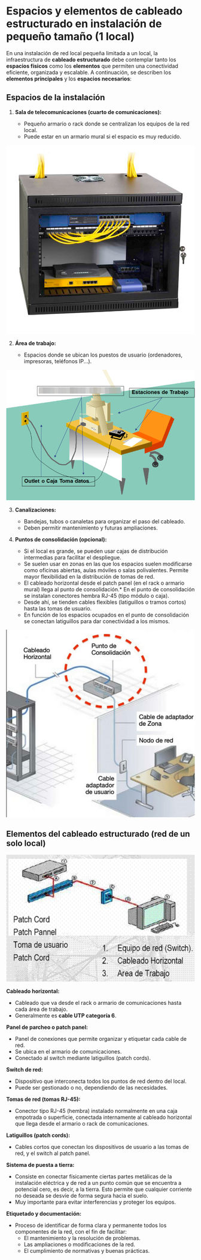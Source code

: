 # Espacios y elementos de cableado estructurado en instalación de pequeño tamaño (1 local)

En una instalación de red local pequeña limitada a un local, la infraestructura de **cableado estructurado** debe contemplar tanto los **espacios físicos** como los **elementos** que permiten una conectividad eficiente, organizada y escalable. A continuación, se describen los **elementos principales** y los **espacios necesarios**:

## Espacios de la instalación

1. **Sala de telecomunicaciones (cuarto de comunicaciones):**

   * Pequeño armario o rack donde se centralizan los equipos de la red local.
   * Puede estar en un armario mural si el espacio es muy reducido.

![Armario mural](img/armario_telecomunicaciones.png)

2. **Área de trabajo:**

   * Espacios donde se ubican los puestos de usuario (ordenadores, impresoras, teléfonos IP...).

![Área de trabajo](img/area_trabajo.png)

3. **Canalizaciones:**

   * Bandejas, tubos o canaletas para organizar el paso del cableado.
   * Deben permitir mantenimiento y futuras ampliaciones.

4. **Puntos de consolidación (opcional):**

   * Si el local es grande, se pueden usar cajas de distribución intermedias para facilitar el despliegue.
   * Se suelen usar en zonas en las que los espacios suelen modificarse como oficinas abiertas, aulas móviles o salas polivalentes. Permite mayor flexibilidad en la distribución de tomas de red.
   * El cableado horizontal desde el patch panel (en el rack o armario mural) llega al punto de consolidación.* En el punto de consolidación se instalan conectores hembra RJ-45 (tipo módulo o caja).
   * Desde ahí, se tienden cables flexibles (latiguillos o tramos cortos) hasta las tomas de usuario.
   * En función de los espacios ocupados en el punto de consolidación se conectan latiguillos para dar conectividad a los mismos.

![Punto de consolidación](img/punto_consolidacion.png)

##  Elementos del cableado estructurado (red de un solo local)

![Elementos cableado estructurado](img/elementos_ce.png)

**Cableado horizontal:**

   * Cableado que va desde el rack o armario de comunicaciones hasta cada área de trabajo.
   * Generalmente es **cable UTP categoría 6**.

**Panel de parcheo o patch panel:**

   * Panel de conexiones que permite organizar y etiquetar cada cable de red.
   * Se ubica en el armario de comunicaciones.
   * Conectado al switch mediante latiguillos (patch cords).

**Switch de red:**

   * Dispositivo que interconecta todos los puntos de red dentro del local.
   * Puede ser gestionado o no, dependiendo de las necesidades.

**Tomas de red (tomas RJ-45):**

   * Conector tipo RJ-45 (hembra) instalado normalmente en una caja empotrada o superficie, conectada internamente al cableado horizontal que llega desde el armario o rack de comunicaciones.

**Latiguillos (patch cords):**

   * Cables cortos que conectan los dispositivos de usuario a las tomas de red, y el switch al patch panel.

**Sistema de puesta a tierra:**

   * Consiste en conectar físicamente ciertas partes metálicas de la instalación eléctrica y de red a un punto común que se encuentra a potencial cero, es decir, a la tierra. Esto permite que cualquier corriente no deseada se desvíe de forma segura hacia el suelo.
   * Muy importante para evitar interferencias y proteger los equipos.

**Etiquetado y documentación:**

   * Proceso de identificar de forma clara y permanente todos los componentes de la red, con el fin de facilitar:
     - El mantenimiento y la resolución de problemas.
     - Las ampliaciones o modificaciones de la red.
     - El cumplimiento de normativas y buenas prácticas.

